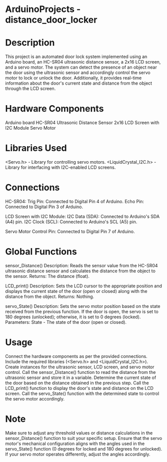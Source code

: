 # ArduinoProjects - distance_door_locker
# Description
This project is an automated door lock system implemented using an Arduino board, an HC-SR04 ultrasonic distance sensor, a 2x16 LCD screen, and a servo motor.
The system can detect the presence of an object near the door using the ultrasonic sensor and accordingly control the servo motor to lock or unlock the door.
Additionally, it provides real-time information about the door's current state and distance from the object through the LCD screen.

# Hardware Components
Arduino board
HC-SR04 Ultrasonic Distance Sensor
2x16 LCD Screen with I2C Module
Servo Motor

# Libraries Used
<Servo.h> - Library for controlling servo motors.
<LiquidCrystal_I2C.h> - Library for interfacing with I2C-enabled LCD screens.

# Connections
HC-SR04:
Trig Pin: Connected to Digital Pin 4 of Arduino.
Echo Pin: Connected to Digital Pin 3 of Arduino.

LCD Screen with I2C Module:
I2C Data (SDA): Connected to Arduino's SDA (A4) pin.
I2C Clock (SCL): Connected to Arduino's SCL (A5) pin.

Servo Motor Control Pin: 
Connected to Digital Pin 7 of Arduino.

# Global Functions
sensor_Distance()
Description: Reads the sensor value from the HC-SR04 ultrasonic distance sensor and calculates the distance from the object to the sensor.
Returns: The distance (float).

LCD_print()
Description: Sets the LCD cursor to the appropriate position and displays the current state of the door (open or closed) along with the distance from the object.
Returns: Nothing.

servo_State()
Description: Sets the servo motor position based on the state received from the previous function. If the door is open, the servo is set to 180 degrees (unlocked); otherwise, it is set to 0 degrees (locked).
Parameters: State - The state of the door (open or closed).

# Usage
Connect the hardware components as per the provided connections.
Include the required libraries (<Servo.h> and <LiquidCrystal_I2C.h>).
Create instances for the ultrasonic sensor, LCD screen, and servo motor control.
Call the sensor_Distance() function to read the distance from the ultrasonic sensor and store it in a variable.
Determine the current state of the door based on the distance obtained in the previous step.
Call the LCD_print() function to display the door's state and distance on the LCD screen.
Call the servo_State() function with the determined state to control the servo motor accordingly.

# Note
Make sure to adjust any threshold values or distance calculations in the sensor_Distance() function to suit your specific setup.
Ensure that the servo motor's mechanical configuration aligns with the angles used in the servo_State() function (0 degrees for locked and 180 degrees for unlocked).
If your servo motor operates differently, adjust the angles accordingly.
